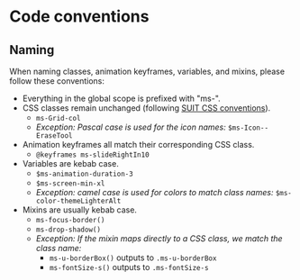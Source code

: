 # Code conventions

## Naming
When naming classes, animation keyframes, variables, and mixins, please follow these conventions:

- Everything in the global scope is prefixed with "ms-".
- CSS classes remain unchanged (following [SUIT CSS conventions](https://github.com/suitcss/suit/blob/master/doc/naming-conventions.md)).
    - `ms-Grid-col`
    - _Exception: Pascal case is used for the icon names:_ `$ms-Icon--EraseTool`
- Animation keyframes all match their corresponding CSS class.
    - `@keyframes ms-slideRightIn10`
- Variables are kebab case.
    - `$ms-animation-duration-3`
    - `$ms-screen-min-xl`
    - _Exception: camel case is used for colors to match class names:_ `$ms-color-themeLighterAlt`
- Mixins are usually kebab case.
    - `ms-focus-border()`
    - `ms-drop-shadow()`
    - _Exception: If the mixin maps directly to a CSS class, we match the class name:_
        - `ms-u-borderBox()` outputs to `.ms-u-borderBox`
        - `ms-fontSize-s()` outputs to `.ms-fontSize-s`
